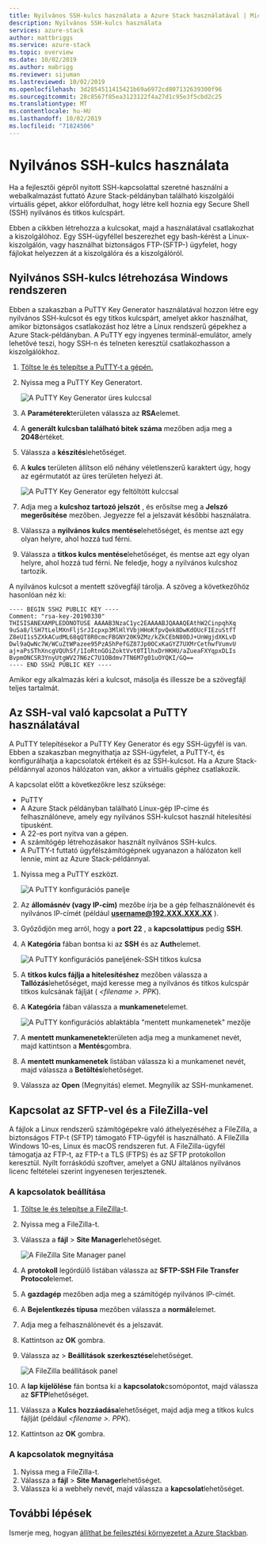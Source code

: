 ```yaml
---
title: Nyilvános SSH-kulcs használata a Azure Stack használatával | Microsoft Docs
description: Nyilvános SSH-kulcs használata
services: azure-stack
author: mattbriggs
ms.service: azure-stack
ms.topic: overview
ms.date: 10/02/2019
ms.author: mabrigg
ms.reviewer: sijuman
ms.lastreviewed: 10/02/2019
ms.openlocfilehash: 3d2854511415421b69a6972cd807132639300f96
ms.sourcegitcommit: 28c8567f85ea3123122f4a27d1c95e3f5cbd2c25
ms.translationtype: MT
ms.contentlocale: hu-HU
ms.lasthandoff: 10/02/2019
ms.locfileid: "71824506"
---
```

# <a name="use-an-ssh-public-key"></a>Nyilvános SSH-kulcs használata

Ha a fejlesztői gépről nyitott SSH-kapcsolattal szeretné használni a webalkalmazást futtató Azure Stack-példányban található kiszolgálói virtuális gépet, akkor előfordulhat, hogy létre kell hoznia egy Secure Shell (SSH) nyilvános és titkos kulcspárt. 

Ebben a cikkben létrehozza a kulcsokat, majd a használatával csatlakozhat a kiszolgálóhoz. Egy SSH-ügyféllel beszerezhet egy bash-kérést a Linux-kiszolgálón, vagy használhat biztonságos FTP-(SFTP-) ügyfelet, hogy fájlokat helyezzen át a kiszolgálóra és a kiszolgálóról.

## <a name="create-an-ssh-public-key-on-windows"></a>Nyilvános SSH-kulcs létrehozása Windows rendszeren

Ebben a szakaszban a PuTTY Key Generator használatával hozzon létre egy nyilvános SSH-kulcsot és egy titkos kulcspárt, amelyet akkor használhat, amikor biztonságos csatlakozást hoz létre a Linux rendszerű gépekhez a Azure Stack-példányban. A PuTTY egy ingyenes terminál-emulátor, amely lehetővé teszi, hogy SSH-n és telneten keresztül csatlakozhasson a kiszolgálókhoz.

1. [Töltse le és telepítse a PuTTY-t a gépén.](https://www.chiark.greenend.org.uk/~sgtatham/putty/latest.html)

1. Nyissa meg a PuTTY Key Generatort.

    ![A PuTTY Key Generator üres kulccsal](media/azure-stack-dev-start-howto-ssh-public-key/001-putty-key-gen-start.png)

1. A **Paraméterek**területen válassza az **RSA**elemet.

1. A **generált kulcsban található bitek száma** mezőben adja meg a **2048**értéket.  

1. Válassza a **készítés**lehetőséget.

1. A **kulcs** területen állítson elő néhány véletlenszerű karaktert úgy, hogy az egérmutatót az üres területen helyezi át.

    ![A PuTTY Key Generator egy feltöltött kulccsal](media/azure-stack-dev-start-howto-ssh-public-key/002-putty-key-gen-result.png)

1. Adja meg a **kulcshoz tartozó jelszót** , és erősítse meg a **Jelszó megerősítése** mezőben. Jegyezze fel a jelszavát későbbi használatra.

1. Válassza a **nyilvános kulcs mentése**lehetőséget, és mentse azt egy olyan helyre, ahol hozzá tud férni.

1. Válassza a **titkos kulcs mentése**lehetőséget, és mentse azt egy olyan helyre, ahol hozzá tud férni. Ne feledje, hogy a nyilvános kulcshoz tartozik.

A nyilvános kulcsot a mentett szövegfájl tárolja. A szöveg a következőhöz hasonlóan néz ki:

```text  
---- BEGIN SSH2 PUBLIC KEY ----
Comment: "rsa-key-20190330"
THISISANEXAMPLEDONOTUSE AAAAB3NzaC1yc2EAAAABJQAAAQEAthW2CinpqhXq
9uSa8/lSH7tLelMXnFljSrJIcpxp3MlHlYVbjHHoKfpvQek8DwKdOUcFIEzuStfT
Z8eUI1s5ZXkACudML68qQT8R0cmcFBGNY20K9ZMz/kZkCEbN80DJ+UnWgjdXKLvD
Dwl9aQwNc7W/WCuZtWPazee95PzAShPefGZ87Jp0OCxKaGYZ7UXMrCethwfVumvU
aj+aPsSThXncgVQUhSf/1IoRtnGOiZoktVvt0TIlhxDrHKHU/aZueaFXYqpxDLIs
BvpmONCSR3YnyUtgWV27N6zC7U1OBdmv7TN6M7g01uOYQKI/GQ==
---- END SSH2 PUBLIC KEY ----
```

Amikor egy alkalmazás kéri a kulcsot, másolja és illessze be a szövegfájl teljes tartalmát.

## <a name="connect-with-ssh-by-using-putty"></a>Az SSH-val való kapcsolat a PuTTY használatával

A PuTTY telepítésekor a PuTTY Key Generator és egy SSH-ügyfél is van. Ebben a szakaszban megnyithatja az SSH-ügyfelet, a PuTTY-t, és konfigurálhatja a kapcsolatok értékeit és az SSH-kulcsot. Ha a Azure Stack-példánnyal azonos hálózaton van, akkor a virtuális géphez csatlakozik.

A kapcsolat előtt a következőkre lesz szüksége:
- PuTTY
- A Azure Stack példányban található Linux-gép IP-címe és felhasználóneve, amely egy nyilvános SSH-kulcsot használ hitelesítési típusként.
- A 22-es port nyitva van a gépen.
- A számítógép létrehozásakor használt nyilvános SSH-kulcs.
- A PuTTY-t futtató ügyfélszámítógépnek ugyanazon a hálózaton kell lennie, mint az Azure Stack-példánnyal.

1. Nyissa meg a PuTTY eszközt.

    ![A PuTTY konfigurációs panelje](media/azure-stack-dev-start-howto-ssh-public-key/002-putty-connect.png)

2. Az **állomásnév (vagy IP-cím)** mezőbe írja be a gép felhasználónevét és nyilvános IP-címét (például **username@192.XXX.XXX.XX** ). 
3. Győződjön meg arról, hogy a **port** **22** , a **kapcsolattípus** pedig **SSH**.
4. A **Kategória** fában bontsa ki az **SSH** és az **Auth**elemet.

    ![A PuTTY konfigurációs paneljének-SSH titkos kulcsa](media/azure-stack-dev-start-howto-ssh-public-key/002-putty-set-private-key.png)

5. A **titkos kulcs fájlja a hitelesítéshez** mezőben válassza a **Tallózás**lehetőséget, majd keresse meg a nyilvános és titkos kulcspár titkos kulcsának fájlját ( *\<filename >. PPK*).
6. A **Kategória** fában válassza a **munkamenet**elemet.

    ![A PuTTY konfigurációs ablaktábla "mentett munkamenetek" mezője](media/azure-stack-dev-start-howto-ssh-public-key/003-puTTY-save-session.png)

7. A **mentett munkamenetek**területen adja meg a munkamenet nevét, majd kattintson a **Mentés**gombra.
8. A **mentett munkamenetek** listában válassza ki a munkamenet nevét, majd válassza a **Betöltés**lehetőséget.
9. Válassza az **Open** (Megnyitás) elemet. Megnyílik az SSH-munkamenet.

## <a name="connect-with-sftp-with-filezilla"></a>Kapcsolat az SFTP-vel és a FileZilla-vel

A fájlok a Linux rendszerű számítógépekre való áthelyezéséhez a FileZilla, a biztonságos FTP-t (SFTP) támogató FTP-ügyfél is használható. A FileZilla Windows 10-es, Linux és macOS rendszeren fut. A FileZilla-ügyfél támogatja az FTP-t, az FTP-t a TLS (FTPS) és az SFTP protokollon keresztül. Nyílt forráskódú szoftver, amelyet a GNU általános nyilvános licenc feltételei szerint ingyenesen terjesztenek.

### <a name="set-your-connection"></a>A kapcsolatok beállítása

1. [Töltse le és telepítse a FileZilla-](https://filezilla-project.org/download.php)t.
1. Nyissa meg a FileZilla-t.
1. Válassza a **fájl** > **Site Manager**lehetőséget.

    ![A FileZilla Site Manager panel](media/azure-stack-dev-start-howto-ssh-public-key/005-filezilla-file-manager.png)

1. A **protokoll** legördülő listában válassza az **SFTP-SSH File Transfer Protocol**elemet.
1. A **gazdagép** mezőben adja meg a számítógép nyilvános IP-címét.
1. A **Bejelentkezés típusa** mezőben válassza a **normál**elemet.
1. Adja meg a felhasználónevét és a jelszavát.
1. Kattintson az **OK** gombra.
1. Válassza az  > **Beállítások** **szerkesztése**lehetőséget.

    ![A FileZilla beállítások panel](media/azure-stack-dev-start-howto-ssh-public-key/006-filezilla-add-private-key.png)

1. A **lap kijelölése** fán bontsa ki a **kapcsolatok**csomópontot, majd válassza az **SFTP**lehetőséget.
1. Válassza a **Kulcs hozzáadása**lehetőséget, majd adja meg a titkos kulcs fájlját (például *\<filename >. PPK*).
1. Kattintson az **OK** gombra.

### <a name="open-your-connection"></a>A kapcsolatok megnyitása

1. Nyissa meg a FileZilla-t.
1. Válassza a **fájl** > **Site Manager**lehetőséget.
1. Válassza ki a webhely nevét, majd válassza a **kapcsolat**lehetőséget.

## <a name="next-steps"></a>További lépések

Ismerje meg, hogyan [állíthat be fejlesztési környezetet a Azure Stackban](azure-stack-dev-start.md).
